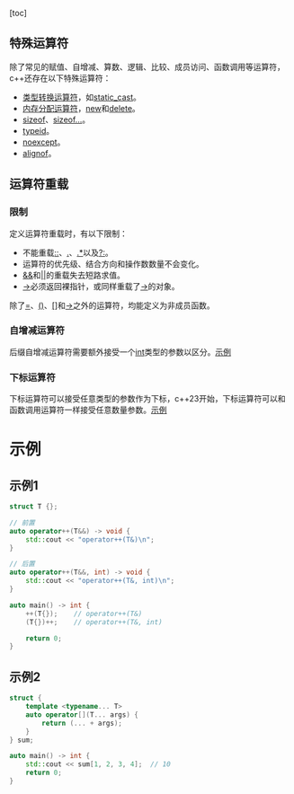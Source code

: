 [toc]

## 特殊运算符

除了常见的赋值、自增减、算数、逻辑、比较、成员访问、函数调用等运算符，c++还存在以下特殊运算符：

* [类型转换运算符]()，如[static_cast]()。
* [内存分配运算符]()，[new]()和[delete]()。
* [sizeof]()、[sizeof...]()。
* [typeid]()。
* [noexcept]()。
* [alignof]()。

## 运算符重载

### 限制

定义运算符重载时，有以下限制：

* 不能重载[::]()、[.]()、[.*]()以及[?:]()。
* 运算符的优先级、结合方向和操作数数量不会变化。
* [&&]()和[||]()的重载失去短路求值。
* [->]()必须返回裸指针，或同样重载了[->]()的对象。

除了[=]()、[()]()、[[]]()和[->]()之外的运算符，均能定义为非成员函数。

### 自增减运算符

后缀自增减运算符需要额外接受一个[int]()类型的参数以区分。[示例](#示例1)

### 下标运算符

下标运算符可以接受任意类型的参数作为下标，c++23开始，下标运算符可以和函数调用运算符一样接受任意数量参数。[示例](#示例2)

# 示例

## 示例1

```cpp
struct T {};

// 前置
auto operator++(T&&) -> void {
    std::cout << "operator++(T&)\n";
}

// 后置
auto operator++(T&&, int) -> void {
    std::cout << "operator++(T&, int)\n";
}

auto main() -> int {
    ++(T{});    // operator++(T&)
    (T{})++;    // operator++(T&, int)

    return 0;
}
```

## 示例2

```cpp
struct {
    template <typename... T>
    auto operator[](T... args) {
        return (... + args);
    }
} sum;

auto main() -> int {
    std::cout << sum[1, 2, 3, 4];  // 10
    return 0;
}
```



